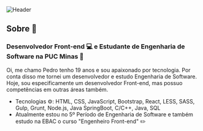 <div>
  <img align="center" alt="Header" src="https://github.com/FHg80/FHg80/blob/master/img/github-header-img.png"/>
</div>


## Sobre 📝

### Desenvolvedor Front-end 💻 e Estudante de Engenharia de Software na PUC Minas 📔

Oi, me chamo Pedro tenho 19 anos e sou apaixonado por tecnologia. Por conta disso me tornei um desenvolvedor e estudo Engenharia de Software. 
Hoje, sou especificamente um desenvolvedor Front-end, mas possuo competências em outras áreas também.

- Tecnologias ⚙️: HTML, CSS, JavaScript, Bootstrap, React, LESS, SASS, Gulp, Grunt, Node.js, Java SpringBoot, C/C++, Java, SQL
- Atualmente estou no 5º Período de Engenharia de Software e também estudo na EBAC o curso "Engenheiro Front-end" ✏️
 
